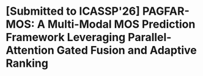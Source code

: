 # [Submitted to ICASSP'26] PAGFAR-MOS: A Multi-Modal MOS Prediction Framework Leveraging Parallel-Attention Gated Fusion and Adaptive Ranking

